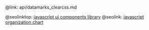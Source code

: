 @link: api/datamarks_clearcss.md

@seolinktop: [javascript ui components library](https://webix.com)
@seolink: [javascript organization chart](https://webix.com/widget/organogram/)